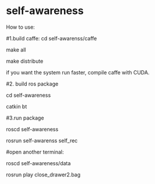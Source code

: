 # self-awareness

How to use:

#1.build caffe:
cd self-awarenss/caffe

make all

make distribute

if you want the system run faster, compile caffe with CUDA. 

#2. build ros package

cd self-awareness

catkin bt

#3.run package

roscd self-awareness

rosrun self-awarenss self_rec

#open another terminal:

roscd self-awareness/data

rosrun play close_drawer2.bag

